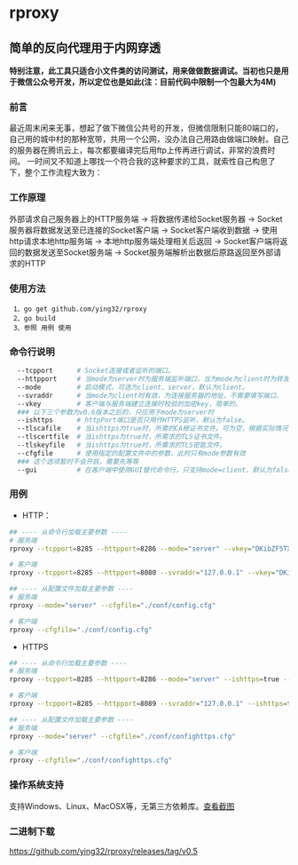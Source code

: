 # rproxy
## 简单的反向代理用于内网穿透  

**特别注意，此工具只适合小文件类的访问测试，用来做做数据调试。当初也只是用于微信公众号开发，所以定位也是如此(注：目前代码中限制一个包最大为4M)** 

### 前言	  

最近周末闲来无事，想起了做下微信公共号的开发，但微信限制只能80端口的，自己用的城中村的那种宽带，共用一个公网，没办法自己用路由做端口映射。自己的服务器在腾讯云上，每次都要编译完后用ftp上传再进行调试，非常的浪费时间。 一时间又不知道上哪找一个符合我的这种要求的工具，就索性自己构思了下，整个工作流程大致为：   

### 工作原理  

外部请求自己服务器上的HTTP服务端 -> 将数据传递给Socket服务器 -> Socket服务器将数据发送至已连接的Socket客户端 -> Socket客户端收到数据 -> 使用http请求本地http服务端 -> 本地http服务端处理相关后返回 -> Socket客户端将返回的数据发送至Socket服务端 -> Socket服务端解析出数据后原路返回至外部请求的HTTP  
 

### 使用方法  

```
 1、go get github.com/ying32/rproxy  
 2、go build   
 3、参照 用例 使用  
```


### 命令行说明   
```bash
  --tcpport      # Socket连接或者监听的端口。   
  --httpport     # 当mode为server时为服务端监听端口，当为mode为client时为转发至本地客户端的端口。  
  --mode         # 启动模式，可选为client、server，默认为client。  
  --svraddr      # 当mode为client时有效，为连接服务器的地址，不需要填写端口。    
  --vkey         # 客户端与服务端建立连接时校验的加密key，简单的。  
  ### 以下三个参数为v0.6版本之后的，只应用于mode为server时 
  --ishttps      # httpPort端口是否只用作HTTPS监听，默认为false。    
  --tlscafile    # 当ishttps为true时，所需的CA根证书文件。可为空，根据实际情况确定。  
  --tlscertfile  # 当ishttps为true时，所需求的TLS证书文件。  
  --tlskeyfile   # 当ishttps为true时，所需求的TLS密匙文件。  
  --cfgfile      # 使用指定的配置文件中的参数，此时只有mode参数有效 
  ### 这个选项暂时不会开启，需要先等等
  --gui          # 在客户端中使用GUI替代命令行，只支持mode=client，默认为false。
```

### 用例  

* HTTP：
```bash
## ---- 从命令行加载主要参数 ----
# 服务端
rproxy --tcpport=8285 --httpport=8286 --mode="server" --vkey="DKibZF5TXvic1g3kY" 

# 客户端
rproxy --tcpport=8285 --httpport=8080 --svraddr="127.0.0.1" --vkey="DKibZF5TXvic1g3kY"

## ---- 从配置文件加载主要参数 ----
# 服务端
rproxy --mode="server" --cfgfile="./conf/config.cfg"

# 客户端
rproxy --cfgfile="./conf/config.cfg"
```  

* HTTPS
```bash
## ---- 从命令行加载主要参数 ----
# 服务端
rproxy --tcpport=8285 --httpport=8286 --mode="server" --ishttps=true --tlscafile="./cert/ca.pem" --tlscertfile="./cert/server.pem" --tlskeyfile="./cert/server.key" --vkey="DKibZF5TXvic1g3kY"

# 客户端 
rproxy --tcpport=8285 --httpport=8089 --svraddr="127.0.0.1" --ishttps=true --tlscafile="./cert/ca.pem" --tlscertfile="./cert/client.pem" --tlskeyfile="./cert/client.key" --vkey="DKibZF5TXvic1g3kY"

## ---- 从配置文件加载主要参数 ----
# 服务端
rproxy --mode="server" --cfgfile="./conf/confighttps.cfg"

# 客户端
rproxy --cfgfile="./conf/confighttps.cfg"
```


### 操作系统支持  

支持Windows、Linux、MacOSX等，无第三方依赖库。[查看截图](imgs)  

### 二进制下载

https://github.com/ying32/rproxy/releases/tag/v0.5  

 

